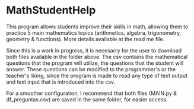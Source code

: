 # MathStudentHelp
This program allows students improve their skills in math, allowing them to practice 5 main mathematics topics (arithmetics, algebra, trigonometry, geometry &amp; functions). More details available at the read me file. 

Since this is a work in progress, it is necesarry for the user to download both files available in the folder above. The csv contains the mathematical questions that the program will utilize, the questions that the student will answer. These questions can be modified to the programmer's or the teacher's liking, since the program is made to read any type of text output and text input that is introduced into the csv. 

For a smoother configuration, I recommend that both files (MAIN.py & df_preguntas.csv) are saved in the same folder, for easier access. 